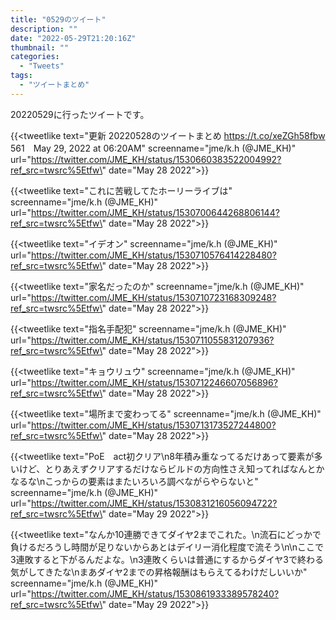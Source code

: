```yaml
---
title: "0529のツイート"
description: ""
date: "2022-05-29T21:20:16Z"
thumbnail: ""
categories:
  - "Tweets"
tags:
  - "ツイートまとめ"
---
```

20220529に行ったツイートです。
<!--more-->
{{<tweetlike text=\"更新 20220528のツイートまとめ https://t.co/xeZGh58fbw 561　May 29, 2022 at 06:20AM\" screenname=\"jme/k.h (@JME_KH)\" url=\"https://twitter.com/JME_KH/status/1530660383522004992?ref_src=twsrc%5Etfw\" date=\"May 28 2022\">}}

{{<tweetlike text=\"これに苦戦してたホーリーライブは\" screenname=\"jme/k.h (@JME_KH)\" url=\"https://twitter.com/JME_KH/status/1530700644268806144?ref_src=twsrc%5Etfw\" date=\"May 28 2022\">}}

{{<tweetlike text=\"イデオン\" screenname=\"jme/k.h (@JME_KH)\" url=\"https://twitter.com/JME_KH/status/1530710576414228480?ref_src=twsrc%5Etfw\" date=\"May 28 2022\">}}

{{<tweetlike text=\"家名だったのか\" screenname=\"jme/k.h (@JME_KH)\" url=\"https://twitter.com/JME_KH/status/1530710723168309248?ref_src=twsrc%5Etfw\" date=\"May 28 2022\">}}

{{<tweetlike text=\"指名手配犯\" screenname=\"jme/k.h (@JME_KH)\" url=\"https://twitter.com/JME_KH/status/1530711055831207936?ref_src=twsrc%5Etfw\" date=\"May 28 2022\">}}

{{<tweetlike text=\"キョウリュウ\" screenname=\"jme/k.h (@JME_KH)\" url=\"https://twitter.com/JME_KH/status/1530712246607056896?ref_src=twsrc%5Etfw\" date=\"May 28 2022\">}}

{{<tweetlike text=\"場所まで変わってる\" screenname=\"jme/k.h (@JME_KH)\" url=\"https://twitter.com/JME_KH/status/1530713173527244800?ref_src=twsrc%5Etfw\" date=\"May 28 2022\">}}

{{<tweetlike text=\"PoE　act初クリア\n8年積み重なってるだけあって要素が多いけど、とりあえずクリアするだけならビルドの方向性さえ知ってればなんとかなるな\nこっからの要素はまたいろいろ調べながらやらないと\" screenname=\"jme/k.h (@JME_KH)\" url=\"https://twitter.com/JME_KH/status/1530831216056094722?ref_src=twsrc%5Etfw\" date=\"May 29 2022\">}}

{{<tweetlike text=\"なんか10連勝できてダイヤ2までこれた。\n流石にどっかで負けるだろうし時間が足りないからあとはデイリー消化程度で流そう\n\nここで3連敗すると下がるんだよな。\n3連敗くらいは普通にするからダイヤ3で終わる気がしてきたな\nまあダイヤ2までの昇格報酬はもらえてるわけだしいいか\" screenname=\"jme/k.h (@JME_KH)\" url=\"https://twitter.com/JME_KH/status/1530861933389578240?ref_src=twsrc%5Etfw\" date=\"May 29 2022\">}}

